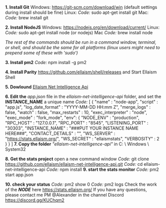 <!-- TITLE: Node -->
<!-- SUBTITLE: Setup and connection -->

  **1. Install Git**
Windows: https://git-scm.com/download/win (default settings during install should be fine)
Linux:
 *Code:*
sudo apt-get install git
Mac:
 *Code:*
brew install git

**2. Install NodeJS**
Windows: https://nodejs.org/en/download/current/
Linux:
 *Code:*
sudo apt-get install node
(or nodejs)
Mac
 *Code:*
brew install node

*The rest of the commands should be run in a command window, terminal, or shell, and should be the same for all platforms (linux users might need to prepend some of these with 'sudo')*

**3. Install pm2**
 *Code:*
npm install -g pm2

**4. Install Parity**
https://github.com/ellaism/shell/releases       and  Start Ellaism Shell

**5. Dowlound** [Ellaism Net Intelligence Api](/uploads/ellaism-net-intelligence-api.zip "Ellaism Net Intelligence Api")

**6. Edit  the** *app.json*  file in the *ellaism-net-intelligence-api*  folder, and set the **INSTANCE_NAME** a unique name
 *Code:*
[
  {
    "name"              : "node-app",
    "script"            : "app.js",
    "log_date_format"   : "YYYY-MM-DD HH:mm Z",
    "merge_logs"        : false,
    "watch"             : false,
    "max_restarts"      : 10,
    "exec_interpreter"  : "node",
    "exec_mode"         : "fork_mode",
    "env":
    {
      "NODE_ENV"        : "production",
      "RPC_HOST"        : "127.0.0.1",
      "RPC_PORT"        : "8545",
      "LISTENING_PORT"  : "30303",
      "INSTANCE_NAME"   : "###PUT YOUR INSTANCE NAME HERE###",
      "CONTACT_DETAILS" : "",
      "WS_SERVER"       : "https://stats.ellaism.org/",
      "WS_SECRET"       : "ellaismstats",
      "VERBOSITY"       : 2
    }
  }
]
**7. Copy the folder** *"ellaism-net-intelligence-api"* in C: \ Windows \ System32

**8. Get the stats project**
open a new command window
 *Code:*
git clone https://github.com/ellaism/ellaism-net-intelligence-api.git
 *Code:*
cd ellaism-net-intelligence-api
 *Code:*
npm install
**9. start the stats monitor**
 *Code:*
pm2 start app.json

**10. check your status**
 *Code:*
pm2 show 0
 *Code:*
pm2 logs
    Check the work of the ***NODE*** here     https://stats.ellaism.org/
  If you have any questions, please contact me PM @Alexander in the channel Discord 
https://discord.gg/KUChqm2
